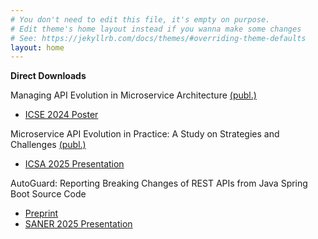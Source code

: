```yaml
---
# You don't need to edit this file, it's empty on purpose.
# Edit theme's home layout instead if you wanna make some changes
# See: https://jekyllrb.com/docs/themes/#overriding-theme-defaults
layout: home
---
```



__Direct Downloads__

Managing API Evolution in Microservice Architecture [(publ.)](https://doi.org/10.1145/3639478.3639800)
- [ICSE 2024 Poster](resources/ICSE_DS_Poster_Lercher_2024.pdf)

Microservice API Evolution in Practice: A Study on Strategies and Challenges [(publ.)](https://doi.org/10.1016/j.jss.2024.112110)
- [ICSA 2025 Presentation](resources/ICSA_Presentation_Microservice_API_Evolution_Lercher.pdf)

AutoGuard: Reporting Breaking Changes of REST APIs from Java Spring Boot Source Code 
- [Preprint](resources/AutoGuard_Paper_preprint_Lercher.pdf)
- [SANER 2025 Presentation](resources/AutoGuard_Presentation_Lercher.pdf)

